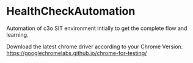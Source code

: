 # HealthCheckAutomation

Automation of c3o SIT environment intially to get the complete flow and learning.

Download the latest chrome driver according to your Chrome Version.
https://googlechromelabs.github.io/chrome-for-testing/
